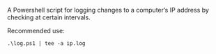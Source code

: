 A Powershell script for logging changes to a computer’s IP address by checking
at certain intervals.

Recommended use:

    .\log.ps1 | tee -a ip.log
